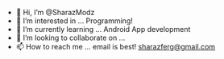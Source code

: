 - 👋 Hi, I’m @SharazModz
- 👀 I’m interested in ... Programming!  
- 🌱 I’m currently learning ... Android App development
- 💞️ I’m looking to collaborate on ...
- 📫 How to reach me ... email is best! sharazferg@gmail.com

<!---
SharazModz/SharazModz is a ✨ special ✨ repository because its `README.md` (this file) appears on your GitHub profile.
You can click the Preview link to take a look at your changes.
--->
